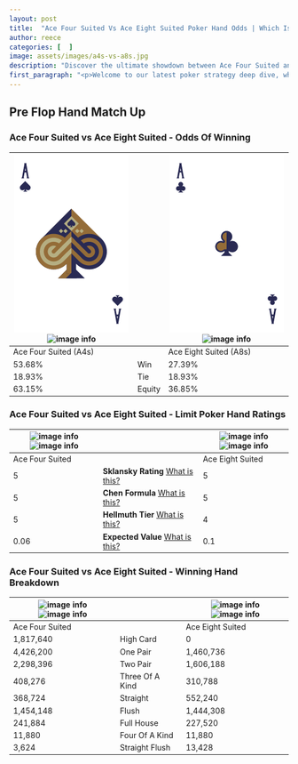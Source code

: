 ```yaml
---
layout: post
title:  "Ace Four Suited Vs Ace Eight Suited Poker Hand Odds | Which Is The Better Hand In Poker? A Complete Guide"
author: reece
categories: [  ]
image: assets/images/a4s-vs-a8s.jpg
description: "Discover the ultimate showdown between Ace Four Suited and Ace Eight Suited in poker! Uncover the odds, strategies, and scenarios where one hand triumphs over the other. Get ready to up your poker game with this thrilling analysis."
first_paragraph: "<p>Welcome to our latest poker strategy deep dive, where we're pitting two distinct hands against each other in a high-stakes showdown: Ace Four Suited vs Ace Eight Suited.</p><p>In the dynamic world of poker, every decision counts, and knowing which hand holds the upper hand is key to your success at the table.</p><p>In this article, we'll dissect these two hands, explore the scenarios where one dominates the other, and equip you with the knowledge to make strategic choices that can tip the odds in your favor.</p><p>Get ready to unravel the intriguing dynamics of these poker hands and elevate your game to new heights.</p>"
---
```




[comment]: # (sp0)

## Pre Flop Hand Match Up

<div class="table hand-ratings" markdown="1"> 



### Ace Four Suited vs Ace Eight Suited - Odds Of Winning


    
| ![image info](assets/images/hand1/a.png) ![image info](assets/images/hand1/4s.png) |  | ![image info](assets/images/hand2/a.png) ![image info](assets/images/hand2/8s.png) |
| -------- | -------- | -------- |
| Ace Four Suited (A4s) |  | Ace Eight Suited (A8s) |
| 53.68% | Win | 27.39% |
| 18.93% | Tie | 18.93% |
| 63.15% | Equity | 36.85% |




[comment]: # (sp1)



### Ace Four Suited vs Ace Eight Suited - Limit Poker Hand Ratings


    
| ![image info](https://www.riverpairs.com/assets/images/hand1/a.png) ![image info](https://www.riverpairs.com/assets/images/hand1/4s.png) |  | ![image info](https://www.riverpairs.com/assets/images/hand2/a.png) ![image info](https://www.riverpairs.com/assets/images/hand2/8s.png) |
| -------- | -------- | -------- |
| Ace Four Suited |  | Ace Eight Suited |
| 5 | **Sklansky Rating** [What is this?](/sklansky-rating-explained) | 5 |
| 5 | **Chen Formula** [What is this?](/chen-formula-explained) | 5 |
| 5 | **Hellmuth Tier** [What is this?](/Hellmuth-tier-explained) | 4 |
| 0.06 | **Expected Value** [What is this?](/expected-value-explained) | 0.1 |




[comment]: # (sp2)



### Ace Four Suited vs Ace Eight Suited - Winning Hand Breakdown


    
| ![image info](https://www.riverpairs.com/assets/images/hand1/a.png) ![image info](https://www.riverpairs.com/assets/images/hand1/4s.png) |  | ![image info](https://www.riverpairs.com/assets/images/hand2/a.png) ![image info](https://www.riverpairs.com/assets/images/hand2/8s.png) |
| -------- | -------- | -------- |
| Ace Four Suited |  | Ace Eight Suited |
| 1,817,640 | High Card | 0 |
| 4,426,200 | One Pair | 1,460,736 |
| 2,298,396 | Two Pair | 1,606,188 |
| 408,276 | Three Of A Kind | 310,788 |
| 368,724 | Straight | 552,240 |
| 1,454,148 | Flush | 1,444,308 |
| 241,884 | Full House | 227,520 |
| 11,880 | Four Of A Kind | 11,880 |
| 3,624 | Straight Flush | 13,428 |




[comment]: # (sp3)



</div>

[comment]: # (sp4)



[comment]: # (sp5)

